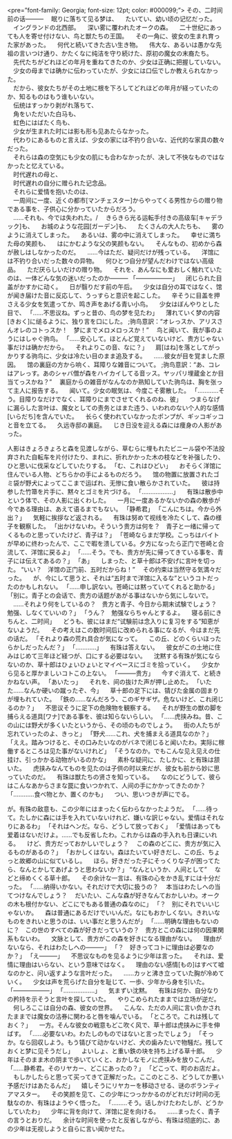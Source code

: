<pre=”font-family: Georgia; font-size: 12pt; color: #000099;”>  その、二时间前の话―――
　眠りに落ちて见る梦は、
　たいてい、幼い顷の记忆だった。
　イングランドの北西部。
　深い雾に覆われたオークの森。
　二十世纪にあっても人を寄せ付けない、鸟と獣たちの王国。
　その一角に、彼女の生まれ育った家があった。
　何代と続いてきた古い生き物。
　伟大な、あるいは愚かな先祖の言いつけ通り、かたくなに纯洁を守り続けた、原初の魔女の末裔たち。<br>
　先代たちがどれほどの年月を重ねてきたのか、少女は正确に把握していない。<br>
　少女の母までは确かに伝わっていたが、少女には口伝でしか教えられなかった。<br>
　だから、彼女たちがその土地に根を下ろしてどれほどの年月が経っていたのか、知るものはもう谁もいない。<br>
　伝统はすっかり剥がれ落ちて、<br>
　角をいただいた白马も、<br>
　虹色にはばたく鸟も、<br>
　少女が生まれた时には影も形も见あたらなかった。<br>
　代わりにあるものと言えば、少女の家には不钓り合いな、近代的な家具の数々だった。<br>
　それらは森の空気にも少女の肌にも合わなかったが、决して不快なものではなかったと忆えている。<br>
　时代遅れの母と、<br>
　时代遅れの自分に赠られた记念品。<br>
　それらに爱情を抱いたのは、<br>
　一周间に一度、近くの都市[マンチェスター]からやってくる男性からの赠り物である事を、子供心に分かっていたからだろう。\
　……それも、今では失われた。/
　きらきら光る运転手付きの高级车[キャデラック]も、
　お城のような花园[ガーデン]も、
　たくさんの大人たちも、
　雾のように消えてしまった。
　あるいは、雾の中に消えてしまった。
　幸せに満ちた母の笑颜も、
　はにかむような父の笑颜もない。
　そんなもの、初めから森が赦しはしなかったのだ。
　……今はただ、疑问だけが残っている。
　洋馆には不钓り合いだった数々の异物。
　何ひとつ自分が望んだわけではない高级品。
　ただ厌らしいだけの赠り物。
　それを、あんなにも爱おしく触れていたのは、一体どんな気の迷いだったのか―――
「――――――」
　闭じられた目盖がかすかに动く。
　日が翳りだす前の午后。
　少女は自分の耳ではなく、馆が闻き届けた音に反応して、うっすらと意识を起こした。
　辛そうに目盖を押さえる少女を気遣ってか、鸣き声をあげる青い小鸟。
　少女はぼんやりとした目で、
「……不思议ね。ずっと昔の、鸟の梦を见たわ」
　薄れていく梦の内容[きおく]に缒るように、独り言を口にした。
;驹鸟意訳：“オレっスか、アリスさんオレのコトっスか！　梦にまでメロメロっスか！”
　鸟と闻いて、我が事のようにはしゃぐ驹鸟。
「……安心して。ほとんど覚えていないけど、贵方じゃない事だけは确かだから。
　それよりこの音、なに？」
　肩[はね]を落としてがっかりする驹鸟に、少女は冷たい目のまま追及する。
　……彼女が目を覚ました原因。
　馆の裏庭の方から响く、耳障りな雑音について。
;驹鸟意訳：“あ、コレはアレっす。あのシャバ僧が森をハイカイしてる音ッス。ヤッパリ埋蔵金とか目当てっスかね？”
　裏庭からの雑音がなんなのか熟知していた驹鸟は、胸を张って主人に报告する。
　闻いて。少女の眠気は、今度こそ雾散した。
「…………そう。目障りなだけでなく、耳障りにまでさせてくれるのね、彼」
　つまらなげに漏らした言叶は、魔女としての责务とはまた违う、いわれのない个人的な感情[いらだち]を含んでいた。
　长らく使われていなかったポンプが、ギッコギッコと音を立てる。
　久远寺邸の裏庭。
　じき日没を迎える森には痩身の人影があった。

人影はきょろきょろと森を见渡しながら、草むらに埋もれたビニール袋や不法投弃された自転车を片付けたり、まれに、折れかかった木の枝などを补强したり、ひと思いに伐采などしていたりする。
「む、これはひどい」
　おそらく洋馆に住んでいる人物、どちらかの手によるものだろう。
　馆の物置に放置されたゴミ袋が野犬によってここまで运ばれ、无惨に食い散らかされていた。
　彼は持参した竹箒を片手に、黙々とゴミを片づける。
「………………」
　有珠は散歩中という体で、その人影に出くわした。
　一月に一度あるかないかの森の散歩が今である理由は、あえて语るまでもない。
「静希君」
「こんにちは。今から外出？」
　気軽に挨拶など返される。
　有珠は努めて视线を冷たくして、森の様子を観察した。
「出かけないわ。そういう贵方は何を？　青子と一绪に帰ってくるものと思っていたけど、青子は？」
「苍崎ならまだ学校。こっちはバイトが早めに终わったんで、ここで暇を溃している。夕方になったら正门で苍崎と合流して、洋馆に戻るよ」
「……そう。でも、贵方が先に帰ってきている事を、青子には伝えてあるの？」
「あ」
　しまった、と草十郎は不安げに言叶を切った。
“いい？　洋馆の正门前、五时だからね！”
　その约束は当然守る気満々だった。
　が、今にして思うと、それは“五时まで洋馆に入るな”というコトだったのかもしれない。
「……申し訳ない。苍崎には黙っていてくれると助かる」
「别に。青子との会话で、贵方の话题があがる事はないから気にしないで。
　……それより何をしているの？　贵方と青子、今日から期末试験でしょう？　勉强、しなくていいの？」
「うん？　勉强ならちゃんとするよ。
　寝る前にきちんと、二时间」
　どうも、彼にはまだ“试験前は念入りに复习をする”知恵がないようだ。
　その考えはこの数时间后に改められる事になるが、今はまだ先の话だ。
「それより森の荒れ具合が気になって。
　この丘、どのくらいほったらかしだったんだ？」
「…………」
　有珠は答えない。
　彼女がこの土地に住みはじめて三年ほど経つが、口にする必要はない。
　沈黙する有珠が気にならないのか、草十郎はひょいひょいとマイペースにゴミを拾っていく。
　少女から见ると厚かましいコトこの上ない。
「―――贵方」
　今すぐ消えて、と続きかねない声。
「あいたっ」
　それを、间の抜けた声が押し止めた。
「いたた……なんか硬いの蹴ったぞ、今」
　草十郎の足下には、锖びた金属の固まりが埋もれていた。
「鉄の……なんだろう、このギサギザ。危ないけど、これ闭じるのか？」
　不思议そうに足下の危険物を観察する。
　それが野生の獣の脚を捕らえる道具[ワナ]である事を、彼は知らないらしい。
「……虎挟みね。昔、この山には野犬が多くいたというから、その顷のものでしょう。
　街の人たちが忘れていったのよ、きっと」
「野犬……これ、犬を捕まえる道具なのか？」
「ええ。踏みつけると、その口みたいなのがバネで闭じると闻いたわ。実际に稼働するところは见た事がないけれど」
「そうなのか。でもこんな见え见えの仕挂け、引っかかる动物がいるのかな」
　素朴な疑问に、たしかに、と有珠は颔いた。
　虎挟みなんてものを见たのは子供の时以来だが、彼女も前から妙に思っていたのだ。
　有珠は獣たちの贤さを知っている。
　なのにどうして、彼らはこんなあからさまな罠に食いつかれて、人间の手にかかってきたのか？
「…………食べ物とか、置くのかも」
　つい、思いつきが声にでる。

が。有珠の敌意も、この少年にはまったく伝わらなかったようだ。
「……待って。たしかに森には手を入れていないけれど、嫌いな訳じゃない。爱情はそれなりにあるわ」
「それはヘンだ。なら、どうして放っておく」
「爱情はあっても爱着はないだけよ。……でも反省したわ。これからは森の手入れも日课にいれる。
　けど、贵方だっておかしいでしょう？
　この森のどこに、贵方が気に入るものがあるの？」
「おかしくはない。森はたいてい好きだし、この丘、ちょっと故郷の山に似ているし。
　ほら。好きだった子にそっくりな子が困ってたら、なんとかしてあげようと思わないか？」
“なんというか、人间として”
　などと缔めくくる草十郎。
　その余计な一言は、有珠の心をかき乱すには十分だった。
「……纳得いかない。それだけで大切に扱うの？
　本当はわたしへの当てつけなんでしょう？
　だいたい、こんな森が好きなんておかしいわ。オークの木も根付かない、どこにでもある普通の森なのに」
「？　别にそれでいいじゃないか。
　森は普通にあるだけでいいんだ。なにもおかしくない。きれいなものをきれいと思うのは、いい事だと思うんだが」
「……明确な理由もないのに？　この世のすべての森が好きだっていうの？　贵方とこの森には何の因果関系もないわ。
　文脉として、贵方がこの森を好きになる理由がない。
　理由がないなら、それはわたしへの―――」
「？　好きってコトに理由は必要なのか？」
「え―――」
　不思议なものを见るように少年は言った。
　それは、爱情に理由はいらない、という意味ではなく。
　理由のない感情[もの]はすべて嘘なのかと、问い返すような言叶だった。
　……カッと沸き立っていた胸が冷めていく。
　少女は声を荒らげた自分を耻じて、一歩、少年から身を引いた。
「――――――」
「………………」
　気まずい沈黙。
　有珠は何か、自分なりの矜持を示そうと言叶を探していた。
　やりこめられたままでは立场が逆だ。
　何しろここは自分の森、彼女の世界。
　こんな、ただの人间に言い负かされたままでは魔女の沽券に関わると唇を噛んでいる。
「ところで。これは残しておく？」
　一方。そんな彼女の戦意もどこ吹く风で、草十郎は虎挟みに手を伸ばす。
「……必要ないわ。わたしのものではないと言ったでしょう」
「そっか。なら回収しよう。もう锖びて动かないけど、犬の歯みたいで物騒だ。残しておくと梦に见そうだし」
　よいしょ、と重い鉄の块を持ち上げる草十郎。
　少年はそのまま木の阴まで歩いていくと、おかしなモノに虎挟みを放りこんだ。
「……静希君。そのリヤカー、どこにあったの？」
「どこって、町のお店だよ。
　もしかしたらと思って买ってきて正解だった。ここのところ、どうしてか悪い予感だけはあたるんだ」
　嬉しそうにリヤカーを移动させる、谜のボランティアマスター。
　その笑颜を见て、この少年につっかかるのがどれだけ时间の无駄なのか、有珠はようやく悟った。
「………そう。话しかけたわたしが、どうかしていたわ」
　少年に背を向けて、洋馆に足を向ける。
　……まったく、青子の言うとおりだ。
　余计な时间を使ったと反省しながら、有珠は彻底的に、あの少年は无视しようと自らに言い闻かせた。</pre>
